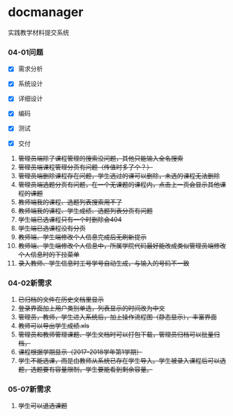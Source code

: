 # docmanager

实践教学材料提交系统


### 04-01问题

+ [x] 需求分析

+ [x] 系统设计

+ [x] 详细设计

+ [x] 编码

+ [x] 测试

+ [x] 交付

1. ~~管理员端除了课程管理的搜索没问题，其他只能输入全名搜索~~
2. ~~管理员端课程管理分页有问题（传值时多了个？）~~
3. ~~管理员端删除课程存在问题，学生选过的课可以删除，未选的课程无法删除~~
4. ~~管理员端选题分页有问题，在一个无课题的课程内，点击上一页会显示其他课程的课题~~
5. ~~教师端我的课程、选题列表搜索用不了~~
6. ~~教师端我的课程、学生成绩、选题列表分页有问题~~  
7. ~~学生端已选课程只有一个时删除会404~~
8. ~~学生端已选课程没有分页~~ 
9. ~~教师端、学生端修改个人信息完成后无刷新提示~~
10. ~~教师端、学生端修改个人信息中，所属学院代码最好能改成类似管理员端修改个人信息时的下拉菜单~~ 
11. ~~录入教师、学生信息时工号学号自动生成，与输入的号码不一致~~

### 04-02新需求

1. ~~已归档的文件在历史文档里显示~~
2. ~~登录界面加上用户类别单选，列表显示的时间改为中文~~
3. ~~管理员，教师，学生进入系统后，加上操作流程图（静态显示），丰富界面~~
4. ~~教师可以导出学生成绩.xls~~
5. ~~管理员和教师管理课题、学生文档时可以打包下载，管理员归档可以批量归档，~~
6. ~~课程根据学期显示（2017-2018学年第1学期）~~
7. ~~学生不能选课，而是由教师从系统已存在学生导入。学生被录入课程后可以选题，选题要有容量限制，学生要能看到剩余容量。~~

### 05-07新需求

1. ~~学生可以退选课题~~
